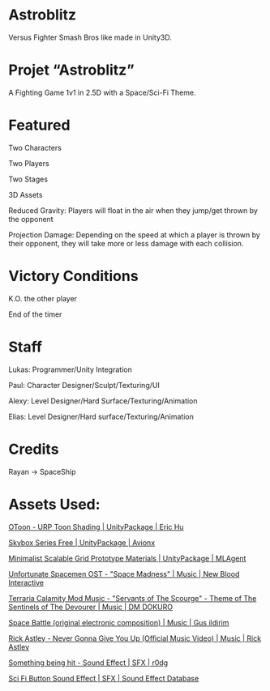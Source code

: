 # Astroblitz
Versus Fighter Smash Bros like made in Unity3D.

# Projet “Astroblitz”
A Fighting Game 1v1 in 2.5D with a Space/Sci-Fi Theme.

# Featured
Two Characters

Two Players

Two Stages

3D Assets

Reduced Gravity: Players will float in the air when they jump/get thrown by the opponent

Projection Damage: Depending on the speed at which a player is thrown by their opponent, they will take more or less damage with each collision.

# Victory Conditions
K.O. the other player

End of the timer

# Staff
Lukas: Programmer/Unity Integration

Paul: Character Designer/Sculpt/Texturing/UI

Alexy: Level Designer/Hard Surface/Texturing/Animation

Elias: Level Designer/Hard surface/Texturing/Animation

# Credits
Rayan →  SpaceShip

# Assets Used:
[OToon - URP Toon Shading | UnityPackage | Eric Hu](https://assetstore.unity.com/packages/vfx/shaders/otoon-urp-toon-shading-216102)

[Skybox Series Free | UnityPackage | Avionx](https://assetstore.unity.com/packages/2d/textures-materials/sky/skybox-series-free-103633)

[Minimalist Scalable Grid Prototype Materials | UnityPackage | MLAgent](https://assetstore.unity.com/packages/2d/textures-materials/minimalist-scalable-grid-prototype-materials-214264)

[Unfortunate Spacemen OST - "Space Madness" | Music | New Blood Interactive](https://www.youtube.com/watch?v=BEPMJ7r51UI)

[Terraria Calamity Mod Music - "Servants of The Scourge" - Theme of The Sentinels of The Devourer | Music | DM DOKURO](https://www.youtube.com/watch?v=dt30jWRMjLk)

[Space Battle (original electronic composition) | Music | Gus ildirim](https://youtu.be/fxJZonT92CA?si=A8mmsWvqFBF-L-BO)

[Rick Astley - Never Gonna Give You Up (Official Music Video) | Music | Rick Astley](https://www.youtube.com/watch?v=dQw4w9WgXcQ)

[Something being hit - Sound Effect | SFX | r0dg](https://www.youtube.com/watch?v=JcG_ugrzfHE)

[Sci Fi Button Sound Effect | SFX | Sound Effect Database](https://www.youtube.com/watch?v=1NGDXis5ZKQ)


